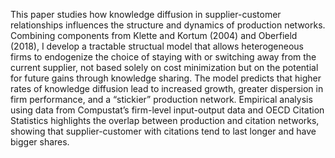 <p>This paper studies how knowledge diffusion in supplier-customer relationships influences the structure and dynamics of production networks. Combining components from Klette and Kortum (2004) and Oberfield (2018), I develop a tractable structual model that allows heterogeneous firms to endogenize the choice of staying with or switching away from the current supplier, not based solely on cost minimization but on the potential for future gains through knowledge sharing. The model predicts that higher rates of knowledge diffusion lead to increased growth, greater dispersion in firm performance, and a “stickier” production network. Empirical analysis using data from Compustat’s firm-level input-output data and OECD Citation Statistics highlights the overlap between production and citation networks, showing that supplier-customer with citations tend to last longer and have bigger shares.</p>
